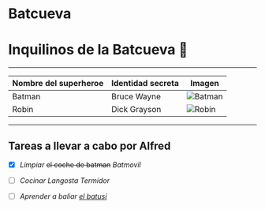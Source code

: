 # Batcueva
# Inquilinos de la Batcueva :bat:
***
|Nombre del superheroe	|Identidad secreta		|Imagen  |
|----------------------|-------------------|--------|
|Batman	               |Bruce Wayne        |![Batman](https://mural.uv.es/franpevi/batman.jpg)  
|Robin	                |Dick Grayson	      |![Robin](https://mural.uv.es/franpevi/robin.jpg) 

***
## Tareas a llevar a cabo por Alfred

 - [x] *Limpiar* ~~el coche de batman~~ *Batmovil* 
 	
 - [ ] *Cocinar Langosta Termidor*

 - [ ] *Aprender a baliar [el batusi](https://youtu.be/wnoBD1OPUX4)*
